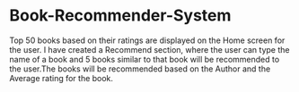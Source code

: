 # Book-Recommender-System
Top 50 books based on their ratings are displayed on the Home screen for the user.
I have created a Recommend section, where the user can type the name of a book and 5 books similar to that book will be recommended to the user.The books will be recommended based on the Author and the Average rating for the book.
